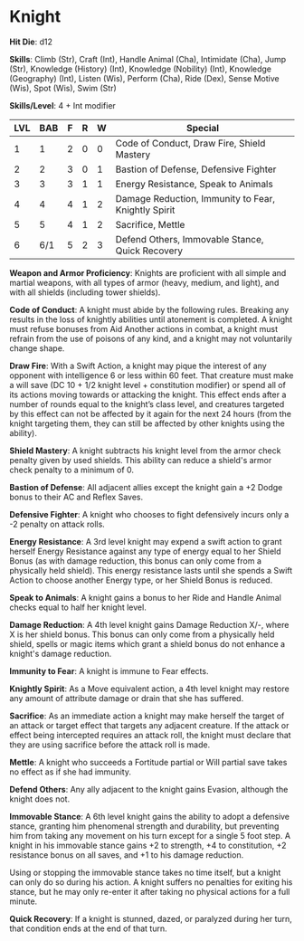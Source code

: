 # Knight

**Hit Die**: d12

**Skills**: Climb (Str), Craft (Int), Handle Animal (Cha), Intimidate (Cha), Jump (Str), Knowledge (History) (Int), Knowledge (Nobility) (Int), Knowledge (Geography) (Int), Listen (Wis), Perform (Cha), Ride (Dex), Sense Motive (Wis), Spot (Wis), Swim (Str)

**Skills/Level**: 4 + Int modifier

LVL | BAB | F | R | W | Special 
--- | --- | - | - | - | ------- 
1   | 1   | 2 | 0 | 0 | Code of Conduct, Draw Fire, Shield Mastery       
2   | 2   | 3 | 0 | 1 | Bastion of Defense, Defensive Fighter
3   | 3   | 3 | 1 | 1 | Energy Resistance, Speak to Animals
4   | 4   | 4 | 1 | 2 | Damage Reduction, Immunity to Fear, Knightly Spirit
5   | 5   | 4 | 1 | 2 | Sacrifice, Mettle
6   | 6/1 | 5 | 2 | 3 | Defend Others, Immovable Stance, Quick Recovery

**Weapon and Armor Proficiency**: Knights are proficient with all simple and martial weapons, with all types of armor (heavy, medium, and light), and with all shields (including tower shields).

**Code of Conduct**: A knight must abide by the following rules. Breaking any results in the loss of knightly abilities until atonement is completed. A knight must refuse bonuses from Aid Another actions in combat, a knight must refrain from the use of poisons of any kind, and a knight may not voluntarily change shape.

**Draw Fire**: With a Swift Action, a knight may pique the interest of any opponent with intelligence 6 or less within 60 feet. That creature must make a will save (DC 10 + 1/2 knight level + constitution modifier) or spend all of its actions moving towards or attacking the knight. This effect ends after a number of rounds equal to the knight’s class level, and creatures targeted by this effect can not be affected by it again for the next 24 hours (from the knight targeting them, they can still be affected by other knights using the ability).

**Shield Mastery**: A knight subtracts his knight level from the armor check penalty given by used shields. This ability can reduce a shield's armor check penalty to a minimum of 0.

**Bastion of Defense**: All adjacent allies except the knight gain a +2 Dodge bonus to their AC and Reflex Saves.

**Defensive Fighter**: A knight who chooses to fight defensively incurs only a -2 penalty on attack rolls.

**Energy Resistance**: A 3rd level knight may expend a swift action to grant herself Energy Resistance against any type of energy equal to her Shield Bonus (as with damage reduction, this bonus can only come from a physically held shield). This energy resistance lasts until she spends a Swift Action to choose another Energy type, or her Shield Bonus is reduced.

**Speak to Animals**: A knight gains a bonus to her Ride and Handle Animal checks equal to half her knight level.

**Damage Reduction**: A 4th level knight gains Damage Reduction X/-, where X is her shield bonus. This bonus can only come from a physically held shield, spells or magic items which grant a shield bonus do not enhance a knight's damage reduction.

**Immunity to Fear**: A knight is immune to Fear effects.

**Knightly Spirit**: As a Move equivalent action, a 4th level knight may restore any amount of attribute damage or drain that she has suffered.

**Sacrifice**: As an immediate action a knight may make herself the target of an attack or target effect that targets any adjacent creature. If the attack or effect being intercepted requires an attack roll, the knight must declare that they are using sacrifice before the attack roll is made.

**Mettle**: A knight who succeeds a Fortitude partial or Will partial save takes no effect as if she had immunity.

**Defend Others**: Any ally adjacent to the knight gains Evasion, although the knight does not.

**Immovable Stance**: A 6th level knight gains the ability to adopt a defensive stance, granting him phenomenal strength and durability, but preventing him from taking any movement on his turn except for a single 5 foot step. A knight in his immovable stance gains +2 to strength, +4 to constitution, +2 resistance bonus on all saves, and +1 to his damage reduction.

Using or stopping the immovable stance takes no time itself, but a knight can only do so during his action. A knight suffers no penalties for exiting his stance, but he may only re-enter it after taking no physical actions for a full minute.

**Quick Recovery**: If a knight is stunned, dazed, or paralyzed during her turn, that condition ends at the end of that turn.

